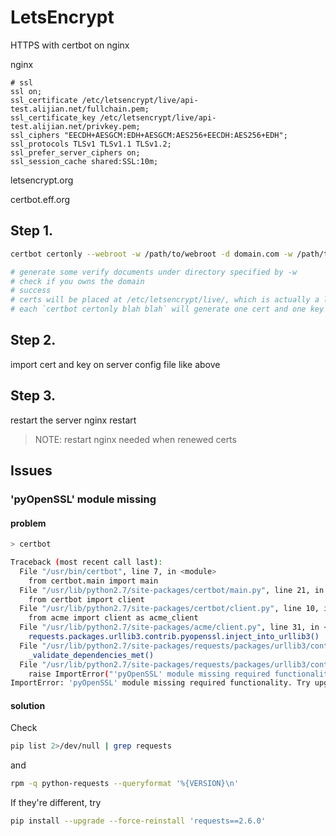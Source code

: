 # LetsEncrypt

HTTPS with certbot on nginx

nginx

    # ssl
    ssl on;
    ssl_certificate /etc/letsencrypt/live/api-test.alijian.net/fullchain.pem;
    ssl_certificate_key /etc/letsencrypt/live/api-test.alijian.net/privkey.pem;
    ssl_ciphers "EECDH+AESGCM:EDH+AESGCM:AES256+EECDH:AES256+EDH";
    ssl_protocols TLSv1 TLSv1.1 TLSv1.2;
    ssl_prefer_server_ciphers on;
    ssl_session_cache shared:SSL:10m;

letsencrypt.org

certbot.eff.org

## Step 1.

```bash
certbot certonly --webroot -w /path/to/webroot -d domain.com -w /path/to/another -d domain2.com

# generate some verify documents under directory specified by -w
# check if you owns the domain
# success
# certs will be placed at /etc/letsencrypt/live/, which is actually a link to certs and keys
# each `certbot certonly blah blah` will generate one cert and one key
```

## Step 2.

import cert and key on server config file
like above

## Step 3.

restart the server
nginx restart

> NOTE: restart nginx needed when renewed certs


## Issues

### 'pyOpenSSL' module missing

#### problem

```bash
> certbot

Traceback (most recent call last):
  File "/usr/bin/certbot", line 7, in <module>
    from certbot.main import main
  File "/usr/lib/python2.7/site-packages/certbot/main.py", line 21, in <module>
    from certbot import client
  File "/usr/lib/python2.7/site-packages/certbot/client.py", line 10, in <module>
    from acme import client as acme_client
  File "/usr/lib/python2.7/site-packages/acme/client.py", line 31, in <module>
    requests.packages.urllib3.contrib.pyopenssl.inject_into_urllib3()
  File "/usr/lib/python2.7/site-packages/requests/packages/urllib3/contrib/pyopenssl.py", line 112, in inject_into_urllib3
    _validate_dependencies_met()
  File "/usr/lib/python2.7/site-packages/requests/packages/urllib3/contrib/pyopenssl.py", line 147, in _validate_dependencies_met
    raise ImportError("'pyOpenSSL' module missing required functionality. ")
ImportError: 'pyOpenSSL' module missing required functionality. Try upgrading to v0.14 or newer.
```

#### solution

Check

```bash
pip list 2>/dev/null | grep requests

```

and

```bash
rpm -q python-requests --queryformat '%{VERSION}\n'
```

If they're different, try

```bash
pip install --upgrade --force-reinstall 'requests==2.6.0'
```

